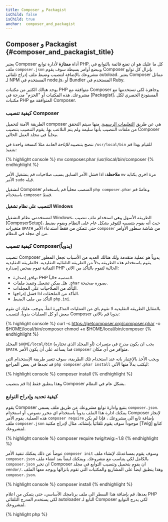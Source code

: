 ```yaml
---
title: Composer و Packagist
isChild: false
isChild: true
anchor:  composer_and_packagist
---
```


## Composer و Packagist {#composer_and_packagist_title}

يعتبر Composer أداة **ممتازة** لأدارة توابع PHP. كل ما عليك هو ان تضع قائمة بالتوابع في ملف `composer.json` وببضع أوامر
بسيطة سوف يقوم Composer بإنزال كل توابع مشروعك بالإضافة لتنصيب وضبط ملف إدراج تلقائي autoload.
يعتبر Composer مماثل لـ NPM المستخدم في node.js، أو Bundler المستخدم في Ruby.

يوجد هنالك الكثير من مكتبات PHP متوافقة مع Composer وجاهزة لكي تستخدمها مع مشروعك. هذه المكتبات أو "الحزم" مدرجة
في [Packagist]، المستودع الحصري لكل مكتبات PHP المتوافقة مع Composer.

### كيفية تنصيب Composer
  
الطريقة الآمنة لتحميل composer هي عن طريق [التعليمات الرسمية](https://getcomposer.org/download/).
منها سيتم التحقق من ملفات التنصيب بأنها سليمة ولم يتم التلاعب بها.
يقوم التنصيب بتنصيب Composer *محلياً* في مجلد العمل الحالي.

ننصح بتنصيبه *للإتاحة العامة* مثلا كنسخة واحدة في `/usr/local/bin` للقيام بهذا قم بتنفيذ:

{% highlight console %}
mv composer.phar /usr/local/bin/composer
{% endhighlight %}

**ملاحظة:** اذا فشل الأمر السابق بسبب صلاحيات قم بتشغيل الأمر `mv` مرة اخرى بكتابة الأمر `sudo` قبله.

لتشغيل Composer المنصب محلياً قم باستخدام `php composer.phar` وعامةً قم باستخدام `composer` فقط.

#### التنصيب على نظام تشغيل Windows

لمستخدمي نظام التشغيل Windows، الطريقة الأسهل وهي استخدام ملف تنصيب [ComposerSetup]، حيث أنه يقوم
بتنصيبه للتوفر بشكل عام على النظام ويقوم بضبط متغيرات `$PATH` حتى تتمكن من فقط استدعاء الأمر `composer`
من شاشة سطور الأوامر من أي مجلد في النظام.

### كيفية تنصيب Composer(يدوياً)

تنصيب Composer يدوياً هو عملية متقدمة ولك هنالك العديد من الأسباب تجعل المطور يقوم باستخدام هذه الطريقة بدلاً
من الطريقة التلقائية التقليدية. فالطريقة التقليدية التقائية تقوم بفحص إصدارة PHP الحالية لتقوم بالتأكد من الآتي:

- توافق إصدارة PHP المنصبة حالياً.
- هل يمكن تشغيل وتنفيذ ملفات `.phar` بصورة صحيحة.
- التأكد من الصلاحيات على المجلدات.
- التأكد من الملحقات اذا فشل إدراجها.
- التأكد من ملف الضبط `php.ini`.

بالمقابل الطريقة التقليدية لا تقوم باي من العمليات المذكورة انفاً، يتوجب عليك ان تقوم ببعض او كل العمليات
يدوياً، لتنصيب Composer يدويا قم بالآتي:

{% highlight console %}
curl -s https://getcomposer.org/composer.phar -o $HOME/local/bin/composer
chmod +x $HOME/local/bin/composer
{% endhighlight %}

المجلد `$HOME/local/bin` (أو المجلد الذي تختاره) يجب ان يكون مدرج في متغيرات `$PATH`. فذا يساعد على أن
يكون الأمر `composer` متوافر من أي مكان.

ويجب الأخذ بالإعتبار بانه عند استخدام تلك الطريقة، سوف تتغير طريقة الإستخدام التي قد تجدها في بعض المراجع
`php composer.phar install` ليكتب بدلاً منها الآتي:

{% highlight console %}
composer install
{% endhighlight %}

وهذا ينطبق فقط إذا قم بتنصيب Composer بشكل عام في النظام.

### كيفية تحديد وإدراج التوابع

يقوم Composer بتتبع وادارة توابع مشروعك عن طريق ملف يسمى `composer.json`. يمكنك ادارة هذا الملف يدوياً
باستخدام اي محرر نصوص، أو استخدام Composer لإنجاز هذه العملية. يقوم الأمر `composer require` بإضافة تابع
الى مشروعك ، فإذا لم يكن ملف `composer.json` موجوداً سوف يقوم تلقائياً بإنشائه.
مثال لإدراج مكتبة [Twig] كتابع لمشروعك.

{% highlight console %}
composer require twig/twig:~1.8
{% endhighlight %}

عوضاً عن ذلك يمكنك تنفيذ الأمر `composer init` وسوف يقوم بمساعدتك لإنشاء ملف `composer.json` بالكامل لكي
يتناسب مع مشروعك. ويمكنك ايضاً بعد انشاء ملف `composer.json` ان تخبر Composer ان يقوم بتحميل وتنصيب التوابع
في مجلد `vendor/`. وهذا ينطبق ايضاً على المشاريع والمكتبات التي تقوم بانزالها ويوجد معها الملف `composer.json`.

{% highlight console %}
composer install
{% endhighlight %}

بعدها، قم بإضافة هذا السطر الى ملف برنامجك الأساسي، حتى يتمكن من اعلام PHP لكي يستخدم المدرج التلقائي autoloader
التابع لـ Composer لكي يدرج التوابع لمشروعك.

{% highlight php %}
<?php
require 'vendor/autoload.php';
{% endhighlight %}

يمكنك الآن استخدام توابع مشروعك وسيتم إدراجهم تلقائياً باستخدام autoloader.

### تحديث التوابع

يقوم Composer بإنشاء ملف بإسم `composer.lock` بحيث يقوم بحفظ ارقام إصدارات كل تابع يقوم بتحميله عن أول تنفيذ
للأمر `composer install`. إذا كنت تشارك مشروعك مع مطورين آخرين وملف `composer.lock` هو جزء من ملفاتك، فعندما يقوم
احدهم بتنفيذ الأمر `composer install` سوف يحصل على نفس الإصدارات الموجودة لديك.
لتحديث التوابع قم بتنفيذ الأمر `composer update`.

تكون هذه العملية مفيدة عندما تكون متطلباتك من التوابع محددة بمرونة، فمثلا تتطلب لمشروعك تابع بالإصدار
`~1.8` بمعنى "كل الإصدارات الأجدد من 1.8.0، والأقل من 2.0.x-dev". يمكنك ايضاً استخدام `*` `1.8.*` لتحديد الكل من خانة واحدة.
فالآن عند تنفيذ الأمر `composer update` سوف يقوم Composer بتحديث كل توابعك الى النسخة الأحدث بناء على ما قد حددته سلفاً كمطلب.

### تنبيهات التحديثات

لكي تصل لك تنبيهات عند صدور إصدارات جديدة من التوابع يمكنك التسجيل في [VersionEye]، وهي خدمة يمكنها متابعة حسابك في كل من
GitHub و BitBucket بحثاً في داخل ملفات `composer.json`، وتقوم بإرسال بريد إلكتروني عند صدور تحديثات جديدة.

### فحص مشاكل الأمان في توابعك

[Security Advisories Checker] هي خدمة و أداة تعمل على سطور الأوامر، بحيث تقوم باختبار ملف `composer.lock` وتقوم بإخبارك
إذا ما كان هنالك حاجة لتحديث اي من التوابع.

### التحكم في التوابع العامة باستخدام Composer

يمكن ل Composer التحكم في التوابع وملفاتها التنفيذية ايضاً. طريقة الإستخدام واضحة جداً، كل ما عليك فعله هو ادراج كلمة `global`
قبل تنفيذ الأمر. مثلا إذا كنت تريد تنصيب الأداة PHPUnit واستخدامها بشكل عام في نظامك قم بتنفيذ هذا الأمر:

{% highlight console %}
composer global require phpunit/phpunit
{% endhighlight %}

هذا الأمر سيقوم بإنشاء مجلد في `~/.composer` حيث يقوم بوضع كل التوابع العامة هناك. ولكي تقوم بتنفيذ أوامر وعمليات تلك التوابع
من أي مكان، ببساطة قم بإدراج مسار المجلد `~/.composer/vendor/bin` الى متغير `$PATH` في النظام لديك.

* [تعرف على المزيد في Composer]

[Packagist]: http://packagist.org/
[Twig]: http://twig.sensiolabs.org
[VersionEye]: https://www.versioneye.com/
[Security Advisories Checker]: https://security.sensiolabs.org/
[Learn about Composer]: http://getcomposer.org/doc/00-intro.md
[ComposerSetup]: https://getcomposer.org/Composer-Setup.exe
